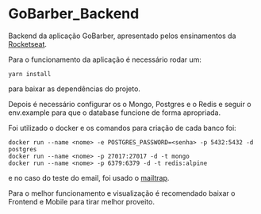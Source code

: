 # GoBarber_Backend
Backend da aplicação GoBarber, apresentado pelos ensinamentos da [Rocketseat](https://rocketseat.com.br/). 

Para o funcionamento da aplicação é necessário rodar um:

```
yarn install
``` 

para baixar as dependências do projeto.

Depois é necessário configurar os o Mongo, Postgres e o Redis e seguir o env.example para que o database funcione de forma apropriada.

Foi utilizado o docker e os comandos para criação de cada banco foi:

```
docker run --name <nome> -e POSTGRES_PASSWORD=<senha> -p 5432:5432 -d postgres
docker run --name <nome> -p 27017:27017 -d -t mongo
docker run --name <nome> -p 6379:6379 -d -t redis:alpine
```

e no caso do teste do email, foi usado o [mailtrap](https://mailtrap.io/).

Para o melhor funcionamento e visualização é recomendado baixar o Frontend e Mobile para tirar melhor proveito.
